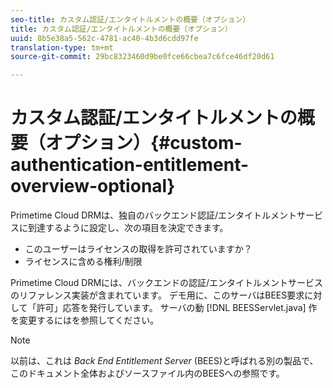 ```yaml
---
seo-title: カスタム認証/エンタイトルメントの概要（オプション）
title: カスタム認証/エンタイトルメントの概要（オプション）
uuid: 8b5e38a5-562c-4781-ac40-4b3d6cdd97fe
translation-type: tm+mt
source-git-commit: 29bc8323460d9be0fce66cbea7c6fce46df20d61

---
```



# カスタム認証/エンタイトルメントの概要（オプション）{#custom-authentication-entitlement-overview-optional}

Primetime Cloud DRMは、独自のバックエンド認証/エンタイトルメントサービスに到達するように設定し、次の項目を決定できます。

* このユーザーはライセンスの取得を許可されていますか？
* ライセンスに含める権利/制限

Primetime Cloud DRMには、バックエンドの認証/エンタイトルメントサービスのリファレンス実装が含まれています。 デモ用に、このサーバはBEES要求に対して「許可」応答を発行しています。 サーバの動 [!DNL BEESServlet.java] 作を変更するにはを参照してください。

>[!NOTE]
>
>以前は、これは *Back End Entitlement Server* (BEES)と呼ばれる別の製品で、このドキュメント全体およびソースファイル内のBEESへの参照です。

